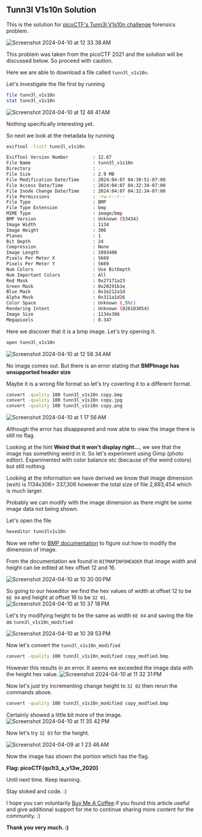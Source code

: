 ## Tunn3l V1s10n Solution

This is the solution for [picoCTF's Tunn3l V1s10n challenge](https://play.picoctf.org/practice/challenge/112?page=2) forensics problem.

![Screenshot 2024-04-10 at 12 33 38 AM](https://github.com/niccololampa/cyber-security-notes/assets/37615906/81978160-ec1d-4775-889e-06316c2dc441)

This problem was taken from the picoCTF 2021 and the solution will be discussed below. So proceed with caution.

Here we are able to download a file called `tunn3l_v1s10n`.

Let's investigate the file first by running 

```bash
file tunn3l_v1s10n
stat tunn3l_v1s10n
```

![Screenshot 2024-04-10 at 12 46 41 AM](https://github.com/niccololampa/cyber-security-notes/assets/37615906/6eccbdfc-42d5-47d6-8e58-b3caa0176ea5)

Nothing specifically interesting yet. 

So next we look at the metadata by running 

```bash
exiftool -listf tunn3l_v1s10n
```

```bash
ExifTool Version Number         : 12.67
File Name                       : tunn3l_v1s10n
Directory                       : .
File Size                       : 2.9 MB
File Modification Date/Time     : 2024:04:07 04:30:51-07:00
File Access Date/Time           : 2024:04:07 04:32:34-07:00
File Inode Change Date/Time     : 2024:04:07 04:32:34-07:00
File Permissions                : -rw-r--r--
File Type                       : BMP
File Type Extension             : bmp
MIME Type                       : image/bmp
BMP Version                     : Unknown (53434)
Image Width                     : 1134
Image Height                    : 306
Planes                          : 1
Bit Depth                       : 24
Compression                     : None
Image Length                    : 2893400
Pixels Per Meter X              : 5669
Pixels Per Meter Y              : 5669
Num Colors                      : Use BitDepth
Num Important Colors            : All
Red Mask                        : 0x27171a23
Green Mask                      : 0x20291b1e
Blue Mask                       : 0x1e212a1d
Alpha Mask                      : 0x311a1d26
Color Space                     : Unknown (,5%()
Rendering Intent                : Unknown (826103054)
Image Size                      : 1134x306
Megapixels                      : 0.347
```

Here we discover that it is a bmp image. Let's try opening it.

```bash
open tunn3l_v1s10n
```

![Screenshot 2024-04-10 at 12 58 34 AM](https://github.com/niccololampa/cyber-security-notes/assets/37615906/9c886ff8-24cd-45ab-b433-e8df3e791f63)

No image comes out. But there is an error stating that **BMPImage has unsupported header size**

Maybe it is a wrong file format so let's try coverting it to a different format. 

```bash
convert -quality 100 tunn3l_v1s10n copy.bmp
convert -quality 100 tunn3l_v1s10n copy.jpg
convert -quality 100 tunn3l_v1s10n copy.png
```

![Screenshot 2024-04-10 at 1 17 56 AM](https://github.com/niccololampa/cyber-security-notes/assets/37615906/ee1e68ce-9b7a-4caf-b90e-e4e9a2fba791)

Although the error has disappeared and  now able to view the image there is still no flag.

Looking at the hint **Weird that it won't display right...**, we see that the image has something weird in it. So let's experiment using Gimp (photo editor). Experimented with color balance etc (because of the weird colors) but still nothing. 



Looking at the information we have derived we know that image dimension (wxh) is 1134x306= 337,306 however the total size of file 2,893,454 which is much larger. 

Probably we can modify with the image dimension as  there might be some image data not being shown.

Let's open the file

```bash
hexeditor tunn3lv1s10n
```

Now we refer to [BMP documentation](https://en.wikipedia.org/wiki/BMP_file_format) to figure out how to modify the dimension of image. 

From the documentation we found in `BITMAPINFOHEADER` that image width and height can be edited at hex offset 12 and 16. 


![Screenshot 2024-04-10 at 10 30 00 PM](https://github.com/niccololampa/cyber-security-notes/assets/37615906/e78ca2b0-dfd4-4e7e-90fc-137c2326750f)

So going to our hexeditor we find the hex values of width at offset 12 to be `6E 04` and height at offset 16 to be `32 01`. 
![Screenshot 2024-04-10 at 10 37 18 PM](https://github.com/niccololampa/cyber-security-notes/assets/37615906/bd6de01e-cea5-4745-b55d-be11107820f2)

Let's try modifying height to be the same as width `6E 04` and saving the file as `tunn3l_v1s10n_modified`

![Screenshot 2024-04-10 at 10 39 53 PM](https://github.com/niccololampa/cyber-security-notes/assets/37615906/1939c1f1-68a1-4d1b-ae4a-928ad94b2971)


Now let's convert the `tunn3l_v1s10n_modified`

```bash
convert -quality 100 tunn3l_v1s10n_modified copy_modfied.bmp
```
However this results in an error. It seems we exceeded the image data with the height hex value. 
![Screenshot 2024-04-10 at 11 32 31 PM](https://github.com/niccololampa/cyber-security-notes/assets/37615906/2628c6ce-876f-4319-85c6-3c6c2458e3f9)

Now let's just try incrementing change height to `32 02` then rerun the commands above. 

```bash
convert -quality 100 tunn3l_v1s10n_modified copy_modfied.bmp
```

Certainly showed a little bit more of the image. 
![Screenshot 2024-04-10 at 11 35 42 PM](https://github.com/niccololampa/cyber-security-notes/assets/37615906/e95507f5-659f-4a47-ae33-b809a72b9fb7)

Now let's try `32 03` for the height. 

![Screenshot 2024-04-09 at 1 23 46 AM](https://github.com/niccololampa/cyber-security-notes/assets/37615906/6b30de11-6628-4296-961a-23ce1c7f8709)

Now the image has shown the portion which has the flag. 


**Flag: picoCTF{qu1t3_a_v13w_2020}**

Until next time. Keep learning.

Stay stoked and code. :)


I hope you can voluntarily [Buy Me A Coffee](https://www.buymeacoffee.com/thedatalife) if you found this article useful and give additional support for me to continue sharing more content for the community. :)

**Thank you very much. :)**

